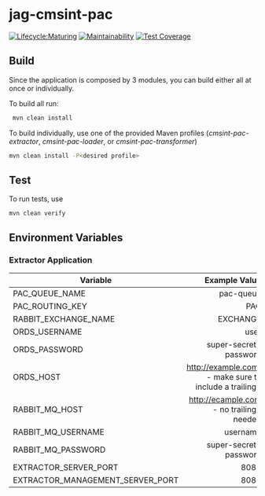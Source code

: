 # jag-cmsint-pac

[![Lifecycle:Maturing](https://img.shields.io/badge/Lifecycle-Maturing-007EC6)](git@github.com:bcgov/jag-cmsint-pac.git)
[![Maintainability](https://api.codeclimate.com/v1/badges/5275a4eee4b22b46c836/maintainability)](https://codeclimate.com/github/bcgov/jag-cmsint-pac/maintainability)
[![Test Coverage](https://api.codeclimate.com/v1/badges/5275a4eee4b22b46c836/test_coverage)](https://codeclimate.com/github/bcgov/jag-cmsint-pac/test_coverage)

## Build

Since the application is composed by 3 modules, you can build either all at once or individually.

To build all run:
```bash
 mvn clean install
```

To build individually, use one of the provided Maven profiles (_cmsint-pac-extractor_, _cmsint-pac-loader_, or _cmsint-pac-transformer_) 
```bash
mvn clean install -P<desired profile>
```

## Test

To run tests, use
```
mvn clean verify
```

## Environment Variables

### Extractor Application
| Variable                  |                                           Example Value |
| ------------------------- |--------------------------------------------------------:|
|PAC_QUEUE_NAME|                                               pac-queue |
|PAC_ROUTING_KEY|                                                     PAC |
|RABBIT_EXCHANGE_NAME|                                                EXCHANGE |
|ORDS_USERNAME|                                                    user |
|ORDS_PASSWORD|                                   super-secret-password |
|ORDS_HOST| http://example.com/ - make sure to include a trailing / |
|RABBIT_MQ_HOST|               http://ecample.com - no trailing / needed |
|RABBIT_MQ_USERNAME|                                                username |
|RABBIT_MQ_PASSWORD|                                   super-secret-password |
|EXTRACTOR_SERVER_PORT|                                                    8080 |
|EXTRACTOR_MANAGEMENT_SERVER_PORT|                                                    8081 |
